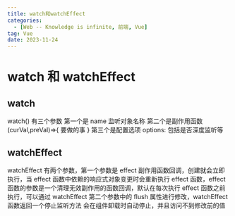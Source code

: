 ```yaml
---
title: watch和watchEffect
categories:
  - [Web -- Knowledge is infinite, 前端, Vue]
tag: Vue
date: 2023-11-24
---
```


# watch 和 watchEffect

## watch

watch() 有三个参数
第一个是 name 监听对象名称
第二个是副作用函数 (curVal,preVal)=>{ 要做的事 }
第三个是配置选项 options: 包括是否深度监听等

## watchEffect

watchEffect 有两个参数，第一个参数是 effect 副作用函数回调，创建就会立即执行，当 effect 函数中依赖的响应式对象变更时会重新执行 effect 函数，effect 函数的参数是一个清理无效副作用的函数回调，默认在每次执行 effect 函数之前执行，可以通过 watchEffect 第二个参数中的 flush 属性进行修改，watchEffect 函数返回一个停止监听方法
会在组件卸载时自动停止，并且访问不到修改前的值
